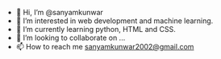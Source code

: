 - 👋 Hi, I’m @sanyamkunwar
- 👀 I’m interested in web development and machine learning.
- 🌱 I’m currently learning python, HTML and CSS.
- 💞️ I’m looking to collaborate on ...
- 📫 How to reach me sanyamkunwar2002@gmail.com

<!---
sanyamkunwar/sanyamkunwar is a ✨ special ✨ repository because its `README.md` (this file) appears on your GitHub profile.
You can click the Preview link to take a look at your changes.
--->
